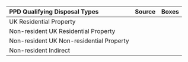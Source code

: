 | PPD Qualifying Disposal Types                                                | Source | Boxes                   |
|:------------------------------------------------------------|:-------|:------------------------|
| UK Residential Property                                     |   |        |
| Non-resident UK Residential Property                                     |   |        |
| Non-resident UK Non-residential Property                                     |   |        |
| Non-resident Indirect                                     |   |        |
